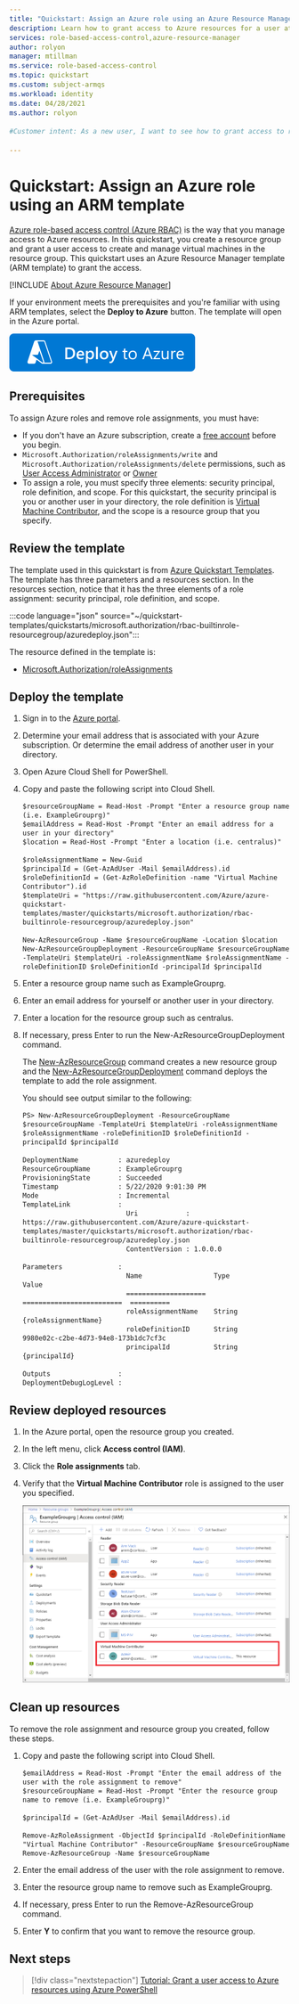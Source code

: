 ```yaml
---
title: "Quickstart: Assign an Azure role using an Azure Resource Manager template - Azure RBAC"
description: Learn how to grant access to Azure resources for a user at resource group scope using Azure Resource Manager templates and Azure role-based access control (Azure RBAC).
services: role-based-access-control,azure-resource-manager
author: rolyon
manager: mtillman
ms.service: role-based-access-control
ms.topic: quickstart
ms.custom: subject-armqs
ms.workload: identity
ms.date: 04/28/2021
ms.author: rolyon

#Customer intent: As a new user, I want to see how to grant access to resources by using Azure Resource Manager template so that I can start automating role assignment processes.

---
```


# Quickstart: Assign an Azure role using an ARM template

[Azure role-based access control (Azure RBAC)](overview.md) is the way that you manage access to Azure resources. In this quickstart, you create a resource group and grant a user access to create and manage virtual machines in the resource group. This quickstart uses an Azure Resource Manager template (ARM template) to grant the access.

[!INCLUDE [About Azure Resource Manager](../../includes/resource-manager-quickstart-introduction.md)]

If your environment meets the prerequisites and you're familiar with using ARM templates, select the **Deploy to Azure** button. The template will open in the Azure portal.

[![Deploy to Azure](../media/template-deployments/deploy-to-azure.svg)](https://portal.azure.com/#create/Microsoft.Template/uri/https%3A%2F%2Fraw.githubusercontent.com%2FAzure%2Fazure-quickstart-templates%2Fmaster%2Fquickstarts%2Fmicrosoft.authorization%2Frbac-builtinrole-resourcegroup%2Fazuredeploy.json)

## Prerequisites

To assign Azure roles and remove role assignments, you must have:

- If you don't have an Azure subscription, create a [free account](https://azure.microsoft.com/free/?WT.mc_id=A261C142F) before you begin.
- `Microsoft.Authorization/roleAssignments/write` and `Microsoft.Authorization/roleAssignments/delete` permissions, such as [User Access Administrator](built-in-roles.md#user-access-administrator) or [Owner](built-in-roles.md#owner)
- To assign a role, you must specify three elements: security principal, role definition, and scope. For this quickstart, the security principal is you or another user in your directory, the role definition is [Virtual Machine Contributor](built-in-roles.md#virtual-machine-contributor), and the scope is a resource group that you specify.

## Review the template

The template used in this quickstart is from [Azure Quickstart Templates](https://azure.microsoft.com/resources/templates/rbac-builtinrole-resourcegroup/). The template has three parameters and a resources section. In the resources section, notice that it has the three elements of a role assignment: security principal, role definition, and scope.

:::code language="json" source="~/quickstart-templates/quickstarts/microsoft.authorization/rbac-builtinrole-resourcegroup/azuredeploy.json":::

The resource defined in the template is:

- [Microsoft.Authorization/roleAssignments](/azure/templates/Microsoft.Authorization/roleAssignments)

## Deploy the template

1. Sign in to the [Azure portal](https://portal.azure.com).

1. Determine your email address that is associated with your Azure subscription. Or determine the email address of another user in your directory.

1. Open Azure Cloud Shell for PowerShell.

1. Copy and paste the following script into Cloud Shell.

    ```azurepowershell
    $resourceGroupName = Read-Host -Prompt "Enter a resource group name (i.e. ExampleGrouprg)"
    $emailAddress = Read-Host -Prompt "Enter an email address for a user in your directory"
    $location = Read-Host -Prompt "Enter a location (i.e. centralus)"

    $roleAssignmentName = New-Guid
    $principalId = (Get-AzAdUser -Mail $emailAddress).id
    $roleDefinitionId = (Get-AzRoleDefinition -name "Virtual Machine Contributor").id
    $templateUri = "https://raw.githubusercontent.com/Azure/azure-quickstart-templates/master/quickstarts/microsoft.authorization/rbac-builtinrole-resourcegroup/azuredeploy.json"

    New-AzResourceGroup -Name $resourceGroupName -Location $location
    New-AzResourceGroupDeployment -ResourceGroupName $resourceGroupName -TemplateUri $templateUri -roleAssignmentName $roleAssignmentName -roleDefinitionID $roleDefinitionId -principalId $principalId
    ```

1. Enter a resource group name such as ExampleGrouprg.

1. Enter an email address for yourself or another user in your directory.

1. Enter a location for the resource group such as centralus.

1. If necessary, press Enter to run the New-AzResourceGroupDeployment command.

    The [New-AzResourceGroup](/powershell/module/az.resources/new-azresourcegroup) command creates a new resource group and the [New-AzResourceGroupDeployment](/powershell/module/az.resources/new-azresourcegroupdeployment) command deploys the template to add the role assignment.

    You should see output similar to the following:

    ```azurepowershell
    PS> New-AzResourceGroupDeployment -ResourceGroupName $resourceGroupName -TemplateUri $templateUri -roleAssignmentName $roleAssignmentName -roleDefinitionID $roleDefinitionId -principalId $principalId

    DeploymentName          : azuredeploy
    ResourceGroupName       : ExampleGrouprg
    ProvisioningState       : Succeeded
    Timestamp               : 5/22/2020 9:01:30 PM
    Mode                    : Incremental
    TemplateLink            :
                              Uri            : https://raw.githubusercontent.com/Azure/azure-quickstart-templates/master/quickstarts/microsoft.authorization/rbac-builtinrole-resourcegroup/azuredeploy.json
                              ContentVersion : 1.0.0.0

    Parameters              :
                              Name                  Type                       Value
                              ====================  =========================  ==========
                              roleAssignmentName    String                     {roleAssignmentName}
                              roleDefinitionID      String                     9980e02c-c2be-4d73-94e8-173b1dc7cf3c
                              principalId           String                     {principalId}

    Outputs                 :
    DeploymentDebugLogLevel :
    ```

## Review deployed resources

1. In the Azure portal, open the resource group you created.

1. In the left menu, click **Access control (IAM)**.

1. Click the **Role assignments** tab.

1. Verify that the **Virtual Machine Contributor** role is assigned to the user you specified.

   ![New role assignment](./media/quickstart-role-assignments-template/role-assignment-portal.png)

## Clean up resources

To remove the role assignment and resource group you created, follow these steps.

1. Copy and paste the following script into Cloud Shell.

    ```azurepowershell
    $emailAddress = Read-Host -Prompt "Enter the email address of the user with the role assignment to remove"
    $resourceGroupName = Read-Host -Prompt "Enter the resource group name to remove (i.e. ExampleGrouprg)"

    $principalId = (Get-AzAdUser -Mail $emailAddress).id

    Remove-AzRoleAssignment -ObjectId $principalId -RoleDefinitionName "Virtual Machine Contributor" -ResourceGroupName $resourceGroupName
    Remove-AzResourceGroup -Name $resourceGroupName
    ```

1. Enter the email address of the user with the role assignment to remove.

1. Enter the resource group name to remove such as ExampleGrouprg.

1. If necessary, press Enter to run the Remove-AzResourceGroup command.

1. Enter **Y** to confirm that you want to remove the resource group.

## Next steps

> [!div class="nextstepaction"]
> [Tutorial: Grant a user access to Azure resources using Azure PowerShell](tutorial-role-assignments-user-powershell.md)
